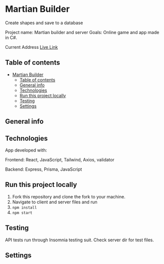 # Martian Builder

Create shapes and save to a database

Project name: Martian builder and server
Goals: Online game and app made in C#.

Current Address [Live Link]()

## Table of contents

- [Martian Builder](#martian-builder)
  - [Table of contents](#table-of-contents)
  - [General info](#general-info)
  - [Technologies](#technologies)
  - [Run this project locally](#run-this-project-locally)
  - [Testing](#testing)
  - [Settings](#settings)

## General info



## Technologies

App developed with:

Frontend: React, JavaScript, Tailwind, Axios, validator

Backend: Express, Prisma, JavaScript

## Run this project locally

1. Fork this repository and clone the fork to your machine.
2. Navigate to client and server files and run
3. `npm install`
4. `npm start`

## Testing

API tests run through Insomnia testing suit.
Check server dir for test files.

## Settings

